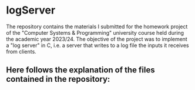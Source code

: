 # logServer
The repository contains the materials I submitted for the homework project of the "Computer Systems & Programming" university course held during the academic year 2023/24.
The objective of the project was to implement a "log server" in C,  i.e. a server that writes to a log file the inputs it receives from clients.

Here follows the explanation of the files contained in the repository:
- 
